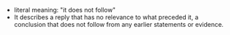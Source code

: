 - literal meaning: "it does not follow"
- It describes a reply that has no relevance to what preceded it, a conclusion that does not follow from any earlier statements or evidence.